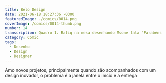 ```yaml
---
title: Belo Design
date: 2021-06-18 18:27:36 -0300
featuredImage: ./comics/0014.png
coverImage: /comics/0014-thumb.png
number: 14
transcription: Quadro 1. Rafiq na mesa desenhando Msone fala "Parabéns pela estética e inovação, mas nosso tempo é escasso vamos ter dificuldades para implementar isso". Quadro 2. Sophie entra na sala Sophie fala "Nossa! Estou ansiosa para trabalhar com algo tão belo e inovador". Quadro 3. Msone e Rafiq se olham em silêncio enquanto Sophie sai da sala. Quadro 4. Msone fala "Você sabe que vai sobrar para mim essa tarefa de qualquer maneira".
category: Comic
tags:
  - Desenho
  - Design
  - Designer
---
```


Amo novos projetos, principalmente quando são acompanhados com um design inovador, o problema é a janela entre o início e a entrega
